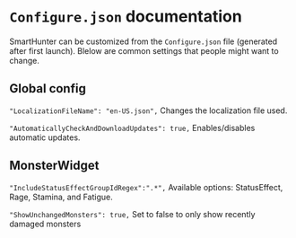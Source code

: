 # `Configure.json` documentation

SmartHunter can be customized from the `Configure.json` file (generated after first launch).
Blelow are common settings that people might want to change.

## Global config
`"LocalizationFileName": "en-US.json",`
Changes the localization file used.

`"AutomaticallyCheckAndDownloadUpdates": true,`
Enables/disables automatic updates.

## MonsterWidget
`"IncludeStatusEffectGroupIdRegex":".*",`
Available options: StatusEffect, Rage, Stamina, and Fatigue.

`"ShowUnchangedMonsters": true,`
Set to false to only show recently damaged monsters